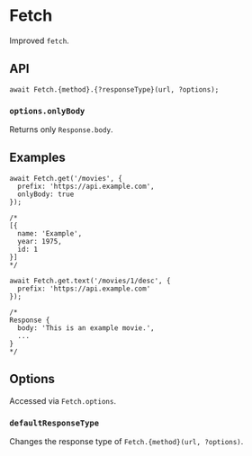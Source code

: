 # Fetch

Improved `fetch`.


## API

```JS
await Fetch.{method}.{?responseType}(url, ?options);
```

### `options.onlyBody`

Returns only `Response.body`.


## Examples

```JS
await Fetch.get('/movies', {
  prefix: 'https://api.example.com',
  onlyBody: true
});

/*
[{
  name: 'Example',
  year: 1975,
  id: 1
}]
*/
```

```JS
await Fetch.get.text('/movies/1/desc', {
  prefix: 'https://api.example.com'
});

/*
Response {
  body: 'This is an example movie.',
  ...
}
*/
```

## Options

Accessed via `Fetch.options`.

### `defaultResponseType`

Changes the response type of `Fetch.{method}(url, ?options)`.

